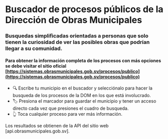 # Buscador de procesos públicos de la Dirección de Obras Municipales

### Busquedas simplificadas orientadas a personas que solo tienen la curiosidad de ver las posibles obras que podrían llegar a su comunidad.

#### Para obtener la información completa de los procesos con más opciones se debe visitar el sitio oficial [https://sistemas.obrasmunicipales.gob.sv/procesos/publico](https://sistemas.obrasmunicipales.gob.sv/procesos/publico)

- 🔍 Escribe tu municipio en el buscador y selecciónalo para hacer la busqueda de los procesos de la DOM en los que está involucrado.
- 🏷️ Presiona el marcador para guardar el municipio y tener un acceso directo cada vez que presiones el cuadro de busqueda. 
- 👆 Toca cualquier proceso para ver más información.

Los resultados se obtienen de la API del sitio web [api.obrasmunicipales.gob.sv].
